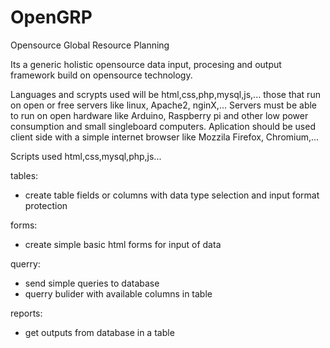 # OpenGRP
Opensource Global Resource Planning

Its a generic holistic opensource data input, procesing and output framework build on opensource technology.

Languages and scrypts used will be html,css,php,mysql,js,... those that run on open or free servers like linux, Apache2, nginX,...
Servers must be able to run on open hardware like Arduino, Raspberry pi and other low power consumption and small singleboard computers.
Aplication should be used client side with a simple internet browser like Mozzila Firefox, Chromium,... 

Scripts used
html,css,mysql,php,js...


tables:
- create table fields or columns with data type selection and input format protection 

forms:
- create simple basic html forms for input of data

querry:
- send simple queries to database
- querry bulider with available columns in table  

reports:
- get outputs from database in a table
